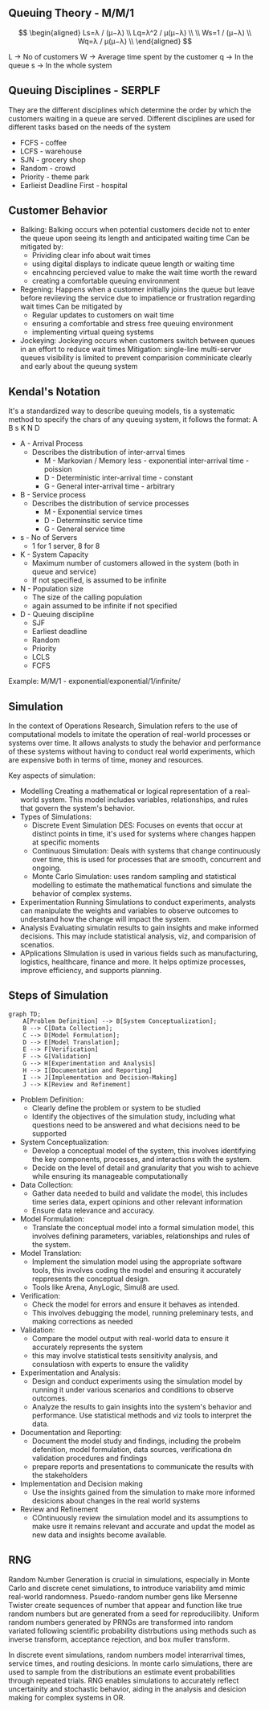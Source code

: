 ## Queuing Theory - M/M/1


$$
\begin{aligned}
Ls=λ / (μ−λ​) \\
Lq=λ^2 / μ(μ−λ​) \\
\\
Ws=1 / (μ−λ​) \\
Wq=λ / μ(μ−λ​) \\ 
\end{aligned}
$$

L -> No of customers
W -> Average time spent by the customer
q -> In the queue
s -> In the whole system

## Queuing Disciplines - SERPLF
They are the different disciplines which determine the order by which the customers waiting in a queue are served. Different disciplines are used for different tasks based on the needs of the system

- FCFS - coffee
- LCFS - warehouse
- SJN - grocery shop
- Random - crowd
- Priority - theme park
- Earlieist Deadline First - hospital



## Customer Behavior

- Balking:
	Balking occurs when potential customers decide not to enter the queue upon seeing its length and anticipated waiting time
	Can be mitigated by:
	- Prividing clear info about wait times
	- using digital displays to indicate queue length or waiting time
	- encahncing percieved value to make the wait time worth the reward
	- creating a comfortable queuing environment
- Regening:
	Happens when a customer initially joins the queue but leave before reviieving the service due to impatience or frustration regarding wait times
	Can be mitigated by
	- Regular updates to customers on wait time
	- ensuring a comfortable and stress free queuing environment
	- implementing virtual queing systems
- Jockeying:
	Jockeying occurs when customers switch between queues in an effort to reduce wait times
	Mitigation:
		single-line multi-server queues
		visibility is limited to prevent comparision
		comminicate clearly and early about the queung system

## Kendal's Notation
It's a standardized way to describe queuing models, tis a systematic method to specify the chars of any queuing system, it follows the format:
A B s K N D
- A - Arrival Process
	- Describes the distribution of inter-arrval times
		- M - Markovian / Memory less - exponential inter-arrival time - poission
		- D - Deterministic inter-arrival time  - constant
		- G - General inter-arrival time - arbitrary
- B - Service process
	- Describes the distribution of service processes
		- M - Exponential service times
		- D - Determinsitic service time
		- G - General service time
- s - No of Servers
	- 1 for 1 server, 8 for 8
- K - System Capacity
	- Maximum number of customers allowed in the system (both in queue and service)
	- If not specified, is assumed to be infinite
- N - Population size
	- The size of the calling population
	- again assumed to be infinite if not specified
- D - Queuing discipline 
	- SJF
	- Earliest deadline
	- Random
	- Priority
	- LCLS
	- FCFS

Example: 
M/M/1 - exponential/exponential/1/infinite/


## Simulation
In the context of Operations Research, Simulation refers to the use of computational models to imitate the operation of real-world processes or systems over time. It allows analysts to study the behavior and performance of these systems without having to conduct real world experiments, which are expensive both in terms of time, money and resources. 

Key aspects of simulation:
- Modelling
	Creating a mathematical or logical representation of a real-world system. This model includes variables, relationships, and rules that govern the system's behavior.
- Types of Simulations:
	- Discrete Event Simulation DES: Focuses on events that occur at distinct points in time, it's used for systems where changes happen at specific moments
	- Continuous Simulation: Deals with systems that change continuously over time, this is used for processes that are smooth, concurrent and ongoing.
	- Monte Carlo Simulation: uses random sampling and statistical modelling to estimate the mathematical functions and simulate the behavior of complex systems.
- Experimentation
	Running Simulations to conduct experiments, analysts can manipulate the weights and variables to observe outcomes to understand how the change will impact the system.
- Analysis
	Evaluating simulatin results to gain insights and make informed decisions. This may include statistical analysis, viz, and comparision of scenatios.
- APplications
	SImulation is used in various fields such as manufacturing, logistics, healthcare, finance and more. It helps optimize processes, improve efficiency, and supports planning.

## Steps of Simulation

```mermaid
graph TD;
    A[Problem Definition] --> B[System Conceptualization];
    B --> C[Data Collection];
    C --> D[Model Formulation];
    D --> E[Model Translation];
    E --> F[Verification]
    F --> G[Validation]
    G --> H[Experimentation and Analysis]
    H --> I[Documentation and Reporting]
    I --> J[Implementation and Decision-Making]
    J --> K[Review and Refinement]
```


- Problem Definition:
	- Clearly define the problem or system to be studied
	- Identify the objectives of the simulation study, including what questions need to be answered and what decisions need to be supported
- System Conceptualization:
	- Develop a conceptual model of the system, this involves identifying the key components, processes, and interactions with the system.
	- Decide on the level of detail and granularity that you wish to achieve while ensuring its manageable computationally
- Data Collection:
	- Gather data needed to build and validate the model, this includes time series data, expert opinions and other relevant information
	- Ensure data relevance and accuracy.
- Model Formulation:
	- Translate the conceptual model into a formal simulation model, this involves defining parameters, variables, relationships and rules of the system.
- Model Translation:
	- Implement the simulation model using the appropriate software tools, this involves coding the model and ensuring it accurately reppresents the conceptual design.
	- Tools like Arena, AnyLogic, Simul8 are used.
- Verification:
	- Check the model for errors and ensure it behaves as intended.
	- This involves debugging the model, running preleminary tests, and making corrections as needed
- Validation:
	- Compare the model output with real-world data to ensure it accurately represents the system
	- this may involve statistical tests sensitivity analysis, and consulatiosn with experts to ensure the validity
- Experimentation and Analysis:
	- Design and conduct experiments using the simulation model by running it under various scenarios and conditions to observe outcomes.
	- Analyze the results to gain insights into the system's behavior and performance. Use statistical methods and viz tools to interpret the data.
- Documentation and Reporting:
	- Document the model study and findings, including the probelm defenition, model formulation, data sources, verificationa dn validation procedures and findings
	- prepare reports and presentations to communicate the results with the stakeholders
- Implementation and Decision making
	- Use the insights gained from the simulation to make more informed desicions about changes in the real world systems
- Review and Refinement
	- COntinuously review the simulation model and its assumptions to make usre it remains relevant and accurate and updat the model as new data and insights become available.


## RNG
Random Number Generation is crucial in simulations, especially in Monte Carlo and discrete cenet simulations, to introduce variability amd mimic real-world randomness. Psuedo-random number gens like Mersenne Twister create sequences of number that appear and function like true random numbers but are generated from a seed for reproducilibity. Uniform random numbers generated by PRNGs are transformed into random variated following scientific probability distrbutions using methods such as inverse transform, acceptance rejection, and box muller transform.

In discrete event simulations, random numbers model interarrival times, service times, and routing desicions. In monte carlo simulations, there are used to sample from the distributions an estimate event probabilities through repeated trials. RNG enables simulations to accurately reflect uncertainity and stochastic behavior, aiding in the analysis and desicion making for complex systems in OR.